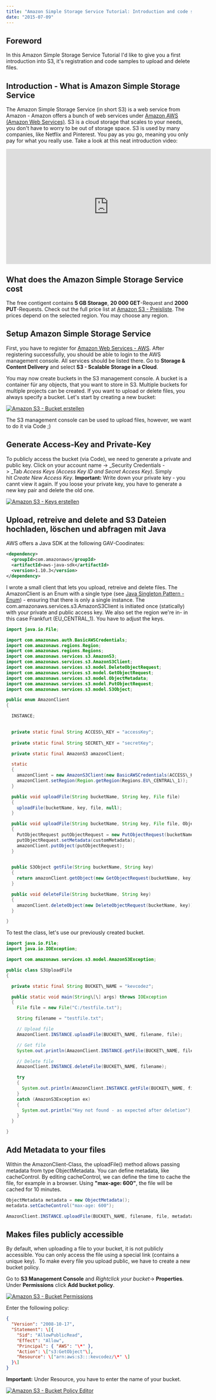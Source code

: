 ```yaml
---
title: "Amazon Simple Storage Service Tutorial: Introduction and code sample"
date: "2015-07-09"
---
```


## Foreword

In this Amazon Simple Storage Service Tutorial I'd like to give you a first introduction into S3, it's registration and code samples to upload and delete files.

## Introduction - What is Amazon Simple Storage Service

The Amazon Simple Storage Service (in short S3) is a web service from Amazon - Amazon offers a bunch of web services under [Amazon AWS (Amazon Web Services)](https://aws.amazon.com/de/). S3 is a cloud storage that scales to your needs, you don't have to worry to be out of storage space. S3 is used by many companies, like Netflix and Pinterest. You pay as you go, meaning you only pay for what you really use. Take a look at this neat introduction video:

<iframe width="556" height="313" src="https://www.youtube.com/embed/rKpKHulqYOQ" frameborder="0" allowfullscreen="allowfullscreen"></iframe>

## What does the Amazon Simple Storage Service cost

The free contigent contains **5 GB Storage**, **20 000 GET**\-Request and **2000 PUT**\-Requests. Check out the full price list at [Amazon S3 - Preisliste](https://aws.amazon.com/de/s3/pricing/). The prices depend on the selected region. You may choose any region.

## Setup Amazon Simple Storage Service

First, you have to register for [Amazon Web Services - AWS](https://aws.amazon.com/de/). After registering successfully, you should be able to login to the AWS management console. All services should be listed there. Go to **Storage & Content Delivery** and select **S3 - Scalable Storage in a Cloud**.

You may now create buckets in the S3 management console. A bucket is a container für any objects, that you want to store in S3. Multiple buckets for multiple projects can be created. If you want to upload or delete files, you always specify a bucket. Let's start by creating a new bucket:

[![Amazon S3 - Bucket erstellen](https://kevcodez.de/wp-content/uploads/2015/07/s3_create_bucket.png)](https://kevcodez.de/wp-content/uploads/2015/07/s3_create_bucket.png)

The S3 management console can be used to upload files, however, we want to do it via Code ;)

## Generate Access-Key and Private-Key

To publicly access the bucket (via Code), we need to generate a private and public key. Click on your account name -> _Security Credentials -> _Tab _Access Keys (Access Key ID and Secret Access Key)_. Simply hit _Create New Access Key_. **Important:** Write down your private key - you cannt view it again. If you loose your private key, you have to generate a new key pair and delete the old one.

[![Amazon S3 - Keys erstellen](https://kevcodez.de/wp-content/uploads/2015/07/s3_create_access_key.png)](https://kevcodez.de/wp-content/uploads/2015/07/s3_create_access_key.png)

## Upload, retreive and delete and S3 Dateien hochladen, löschen und abfragen mit Java

AWS offers a Java SDK at the following GAV-Coodinates:

```xml
<dependency>
  <groupId>com.amazonaws</groupId>
  <artifactId>aws-java-sdk</artifactId>
  <version>1.10.3</version>
</dependency>
```

I wrote a small client that lets you upload, retreive and delete files. The AmazonClient is an Enum with a single type (see [Java Singleton Pattern - Enum](https://kevcodez.de/index.php/2015/06/java-singleton-pattern/)) - ensuring that there is only a single instance. The com.amazonaws.services.s3.AmazonS3Client is initiated once (statically) with your private and public access key. We also set the region we're in- in this case Frankfurt (EU\_CENTRAL\_1). You have to adjust the keys.

```java
import java.io.File;

import com.amazonaws.auth.BasicAWSCredentials;
import com.amazonaws.regions.Region;
import com.amazonaws.regions.Regions;
import com.amazonaws.services.s3.AmazonS3;
import com.amazonaws.services.s3.AmazonS3Client;
import com.amazonaws.services.s3.model.DeleteObjectRequest;
import com.amazonaws.services.s3.model.GetObjectRequest;
import com.amazonaws.services.s3.model.ObjectMetadata;
import com.amazonaws.services.s3.model.PutObjectRequest;
import com.amazonaws.services.s3.model.S3Object;

public enum AmazonClient
{

  INSTANCE;

 
  private static final String ACCESS\_KEY = "accessKey";
  
  private static final String SECRET\_KEY = "secretKey";

  private static final AmazonS3 amazonClient;

  static
  {
    amazonClient = new AmazonS3Client(new BasicAWSCredentials(ACCESS\_KEY, SECRET\_KEY));
    amazonClient.setRegion(Region.getRegion(Regions.EU\_CENTRAL\_1));
  }

  public void uploadFile(String bucketName, String key, File file)
  {
    uploadFile(bucketName, key, file, null);
  }

  public void uploadFile(String bucketName, String key, File file, ObjectMetadata customMetadata)
  {
    PutObjectRequest putObjectRequest = new PutObjectRequest(bucketName, key, file);
    putObjectRequest.setMetadata(customMetadata);
    amazonClient.putObject(putObjectRequest);
  }

 
  public S3Object getFile(String bucketName, String key)
  {
    return amazonClient.getObject(new GetObjectRequest(bucketName, key));
  }

  public void deleteFile(String bucketName, String key)
  {
    amazonClient.deleteObject(new DeleteObjectRequest(bucketName, key));
  }

}
```

To test the class, let's use our previously created bucket.

```java
import java.io.File;
import java.io.IOException;

import com.amazonaws.services.s3.model.AmazonS3Exception;

public class S3UploadFile
{

  private static final String BUCKET\_NAME = "kevcodez";

  public static void main(String\[\] args) throws IOException
  {
    File file = new File("C:/testfile.txt");

    String filename = "testfile.txt";

    // Upload file
    AmazonClient.INSTANCE.uploadFile(BUCKET\_NAME, filename, file);

    // Get file
    System.out.println(AmazonClient.INSTANCE.getFile(BUCKET\_NAME, filename));

    // Delete file
    AmazonClient.INSTANCE.deleteFile(BUCKET\_NAME, filename);

    try
    {
      System.out.println(AmazonClient.INSTANCE.getFile(BUCKET\_NAME, filename));
    }
    catch (AmazonS3Exception ex)
    {
      System.out.println("Key not found - as expected after deletion");
    }
  }

}
```

## Add Metadata to your files

Within the AmazonClient-Class, the uploadFile() method allows passing metadata from type ObjectMetadata. You can define metadata, like cacheControl. By editing cacheControl, we can define the time to cache the file, for example in a browser. Using **"max-age: 600"**, the file will be cached for 10 minutes.

```java
ObjectMetadata metadata = new ObjectMetadata();
metadata.setCacheControl("max-age: 600");

AmazonClient.INSTANCE.uploadFile(BUCKET\_NAME, filename, file, metadata);
```

## Makes files publicly accessible

By default, when uploading a file to your bucket, it is not publicly accessible. You can only access the file using a special link (contains a unique key).  To make every file you upload public, we have to create a new bucket policy.

Go to **S3 Management Console** and _Rightclick your bucket_\-> **Properties**. Under **Permissions** click **Add bucket policy**.

[![Amazon S3 - Bucket Permissions](https://kevcodez.de/wp-content/uploads/2015/07/s3_add_bucket_policy.png)](https://kevcodez.de/wp-content/uploads/2015/07/s3_add_bucket_policy.png)

Enter the following policy:

```json
{
  "Version": "2008-10-17",
  "Statement": \[{
    "Sid": "AllowPublicRead",
    "Effect": "Allow",
    "Principal": { "AWS": "\*" },
    "Action": \["s3:GetObject"\],
    "Resource": \["arn:aws:s3:::kevcodez/\*" \]
  }\]
}
```

**Important:** Under Resource, you have to enter the name of your bucket.

[![Amazon S3 - Bucket Policy Editor](https://kevcodez.de/wp-content/uploads/2015/07/s3_bucket_policy_editor.png)](https://kevcodez.de/wp-content/uploads/2015/07/s3_bucket_policy_editor.png)
